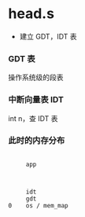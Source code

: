 # head.s

* 建立 GDT，IDT 表

### GDT 表

操作系统级的段表

### 中断向量表 IDT

int n，查 IDT 表

### 此时的内存分布

```

     app



     idt
     gdt    
0    os / mem_map
```

